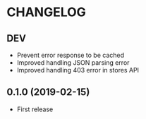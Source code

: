 # CHANGELOG

## DEV

* Prevent error response to be cached
* Improved handling JSON parsing error
* Improved handling 403 error in stores API

## 0.1.0 (2019-02-15)

* First release

